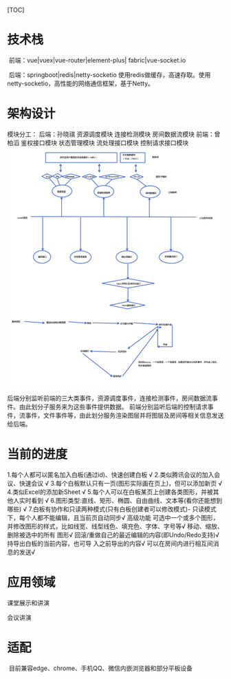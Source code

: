 [TOC]

# 技术栈

​		前端：vue|vuex|vue-router|element-plus| fabric|vue-socket.io

​		后端：springboot|redis|netty-socketio
 使用redis做缓存，高速存取。使用netty-socketio，高性能的网络通信框架，基于Netty。


# 架构设计

模块分工：
后端：孙晓祺  资源调度模块  连接检测模块  房间数据流模块
前端：曾柏滔  鉴权接口模块 状态管理模块 流处理接口模块 控制请求接口模块
![](img/jiagou.jpg)

后端分别监听前端的三大类事件，资源调度事件，连接检测事件，房间数据流事件。由此划分子服务来为这些事件提供数据。
前端分别监听后端的控制请求事件，流事件，文件事件等，由此划分服务渲染图层并将图层及房间等相关信息发送给后端。

# 当前的进度

1.每个人都可以匿名加入白板(通过id)、快速创建白板  √
2.类似腾讯会议的加入会议、快速会议  √
3.每个白板默认只有一页(图形实际画在页上)，但可以添加新页 √ 
4.类似Excel的添加新Sheet  √
5.每个人可以在白板某页上创建各类图形，并被其他人实时看到 √
6.图形类型:直线、矩形、椭圆、自由曲线、文本等(看你还能想到哪些) √
7.白板有协作和只读两种模式(只有白板创建者可以修改模式)- 
只读模式下，每个人都不能编辑，且当前页自动同步√
高级功能
        可选中一个或多个图形，并修改图形的样式，比如线宽、线型线色、填充色、字体、字号等√
		移动、缩放、删除被选中的所有 图形√
		回滚/重做自己的最近编辑的内容(即Undo/Redo支持)√
		持导出白板的当前内容，也可导 入之前导出的内容√
        可以在房间内进行相互间消息的发送√

# 应用领域

课堂展示和讲演

会议讲演

# 适配

​		目前兼容edge、chrome、手机QQ、微信内嵌浏览器和部分平板设备
